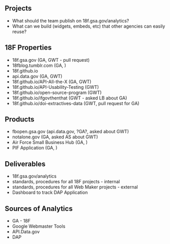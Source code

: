 
## Projects
* What should the team publish on 18f.gsa.gov/analytics?
* What can we build (widgets, embeds, etc) that other agencies can easily reuse?  


## 18F Properties
* 18f.gsa.gov (GA, GWT - pull request)
* 18fblog.tumblr.com (GA, )
* 18f.github.io
* api.data.gov (GA, GWT)
* 18f.github.io/API-All-the-X (GA, GWT)
* 18f.github.io/API-Usability-Testing (GWT)
* 18f.github.io/open-source-program (GWT)
* 18f.github.io/ifgovthenthat (GWT - asked LB about GA)
* 18f.github.io/doi-extractives-data (GWT, pull request for GA)

## Products
* fbopen.gsa.gov (api.data.gov, ?GA?, asked about GWT)
* notalone.gov (GA, asked AS about GWT)
* Air Force Small Business Hub (GA, )
* PIF Application (GA, )






## Deliverables
* 18f.gsa.gov/analytics 
* standards, procedures for all 18F projects - internal 
* standards, procedures for all Web Maker projects - external 
* Dashboard to track DAP Application 

## Sources of Analytics
* GA - 18F
* Google Webmaster Tools 
* API.Data.gov
* DAP

